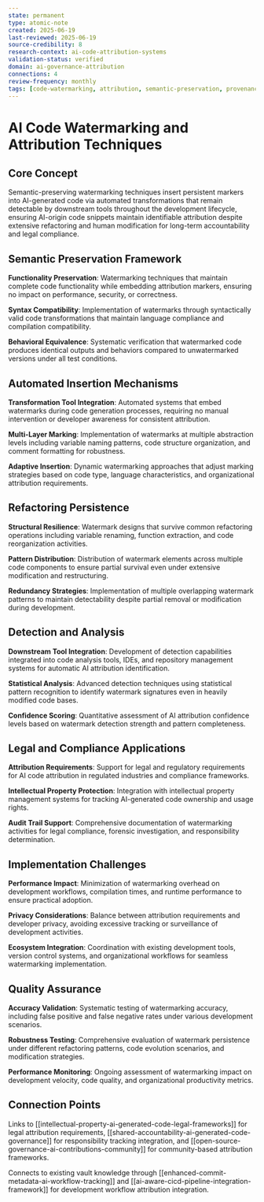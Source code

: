 ```yaml
---
state: permanent
type: atomic-note
created: 2025-06-19
last-reviewed: 2025-06-19
source-credibility: 8
research-context: ai-code-attribution-systems
validation-status: verified
domain: ai-governance-attribution
connections: 4
review-frequency: monthly
tags: [code-watermarking, attribution, semantic-preservation, provenance-tracking, automated-transformation]
---
```


# AI Code Watermarking and Attribution Techniques

## Core Concept

Semantic-preserving watermarking techniques insert persistent markers into AI-generated code via automated transformations that remain detectable by downstream tools throughout the development lifecycle, ensuring AI-origin code snippets maintain identifiable attribution despite extensive refactoring and human modification for long-term accountability and legal compliance.

## Semantic Preservation Framework

**Functionality Preservation**: Watermarking techniques that maintain complete code functionality while embedding attribution markers, ensuring no impact on performance, security, or correctness.

**Syntax Compatibility**: Implementation of watermarks through syntactically valid code transformations that maintain language compliance and compilation compatibility.

**Behavioral Equivalence**: Systematic verification that watermarked code produces identical outputs and behaviors compared to unwatermarked versions under all test conditions.

## Automated Insertion Mechanisms

**Transformation Tool Integration**: Automated systems that embed watermarks during code generation processes, requiring no manual intervention or developer awareness for consistent attribution.

**Multi-Layer Marking**: Implementation of watermarks at multiple abstraction levels including variable naming patterns, code structure organization, and comment formatting for robustness.

**Adaptive Insertion**: Dynamic watermarking approaches that adjust marking strategies based on code type, language characteristics, and organizational attribution requirements.

## Refactoring Persistence

**Structural Resilience**: Watermark designs that survive common refactoring operations including variable renaming, function extraction, and code reorganization activities.

**Pattern Distribution**: Distribution of watermark elements across multiple code components to ensure partial survival even under extensive modification and restructuring.

**Redundancy Strategies**: Implementation of multiple overlapping watermark patterns to maintain detectability despite partial removal or modification during development.

## Detection and Analysis

**Downstream Tool Integration**: Development of detection capabilities integrated into code analysis tools, IDEs, and repository management systems for automatic AI attribution identification.

**Statistical Analysis**: Advanced detection techniques using statistical pattern recognition to identify watermark signatures even in heavily modified code bases.

**Confidence Scoring**: Quantitative assessment of AI attribution confidence levels based on watermark detection strength and pattern completeness.

## Legal and Compliance Applications

**Attribution Requirements**: Support for legal and regulatory requirements for AI code attribution in regulated industries and compliance frameworks.

**Intellectual Property Protection**: Integration with intellectual property management systems for tracking AI-generated code ownership and usage rights.

**Audit Trail Support**: Comprehensive documentation of watermarking activities for legal compliance, forensic investigation, and responsibility determination.

## Implementation Challenges

**Performance Impact**: Minimization of watermarking overhead on development workflows, compilation times, and runtime performance to ensure practical adoption.

**Privacy Considerations**: Balance between attribution requirements and developer privacy, avoiding excessive tracking or surveillance of development activities.

**Ecosystem Integration**: Coordination with existing development tools, version control systems, and organizational workflows for seamless watermarking implementation.

## Quality Assurance

**Accuracy Validation**: Systematic testing of watermarking accuracy, including false positive and false negative rates under various development scenarios.

**Robustness Testing**: Comprehensive evaluation of watermark persistence under different refactoring patterns, code evolution scenarios, and modification strategies.

**Performance Monitoring**: Ongoing assessment of watermarking impact on development velocity, code quality, and organizational productivity metrics.

## Connection Points

Links to [[intellectual-property-ai-generated-code-legal-frameworks]] for legal attribution requirements, [[shared-accountability-ai-generated-code-governance]] for responsibility tracking integration, and [[open-source-governance-ai-contributions-community]] for community-based attribution frameworks.

Connects to existing vault knowledge through [[enhanced-commit-metadata-ai-workflow-tracking]] and [[ai-aware-cicd-pipeline-integration-framework]] for development workflow attribution integration.